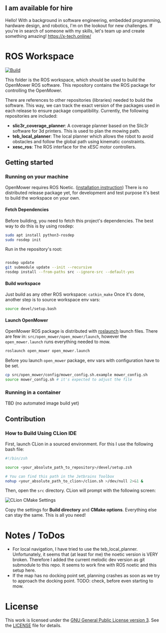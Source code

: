 ## I am available for hire
Hello! With a background in software engineering, embedded programming, hardware design, and robotics, I'm on the lookout for new challenges.
If you're in search of someone with my skills, let's team up and create something amazing! https://x-tech.online/

# ROS Workspace

[![Build](https://github.com/ClemensElflein/open_mower_ros/actions/workflows/build-image.yaml/badge.svg)](https://github.com/ClemensElflein/open_mower_ros/actions/workflows/build-image.yaml)

This folder is the ROS workspace, which should be used to build the OpenMower ROS software.
This repository contains the ROS package for controlling the OpenMower.

There are references to other repositories (libraries) needed to build the software. This way, we can track the exact version of the packages used in each release to ensure package compatibility.
Currently, the following repositories are included:

- **slic3r_coverage_planner**: A coverage planner based on the Slic3r software for 3d printers. This is used to plan the mowing path.
- **teb_local_planner**: The local planner which allows the robot to avoid obstacles and follow the global path using kinematic constraints.
- **xesc_ros**: The ROS interface for the xESC motor controllers.

## Getting started

### Running on your machine

OpenMower requires ROS Noetic. ([installation instruction](http://wiki.ros.org/noetic/Installation)) There is no distributed release package yet, for development and test purpose it's best to build the workspace on your own.

#### Fetch Dependencies
Before building, you need to fetch this project's dependencies. The best way to do this is by using rosdep:

```bash
sudo apt install python3-rosdep
sudo rosdep init
```

Run in the repository's root:

```bash

rosdep update
git submodule update --init --recursive
rosdep install --from-paths src --ignore-src --default-yes
```

#### Build workspace

Just build as any other ROS workspace: `catkin_make`
Once it's done, another step is to source workspace env vars:
```bash
source devel/setup.bash
```

#### Launch OpenMower

OpenMower ROS package is distributed with [roslaunch](http://wiki.ros.org/roslaunch) launch files.
There are few in: `src/open_mower/open_mower/launch`, however the `open_mower.launch` runs everything needed to mow.

```bash
roslaunch open_mower open_mower.launch
```

Before you launch `open_mower` package, env vars with configuration have to be set.

```bash
cp src/open_mower/config/mower_config.sh.example mower_config.sh
source mower_config.sh # it's expected to adjust the file
```

### Running in a container

TBD (no automated image build yet)

## Contribution

### How to Build Using CLion IDE

First, launch CLion in a sourced environment. For this I use the following bash file:

```bash
#!/bin/zsh

source <your_absolute_path_to_repository>/devel/setup.zsh

# You can find this path in the Jetbrains Toolbox
nohup <your_absolute_path_to_clion>/clion.sh >/dev/null 2>&1 &
```


Then, open the `src` directory. CLion will prompt with the following screen:

![CLion CMake Settings](./img/clion_cmake_settings.png)

Copy the settings for **Build directory** and **CMake options**. Everything else can stay the same. This is all you need!

# Notes / ToDos
- For local navigation, I have tried to use the teb_local_planner. Unfortunately, it seems that (at least for me) the noetic version is VERY broken. Therefore I added the current melodic dev version as git submodule to this repo. It seems to work fine with ROS noetic and this setup here.
- If the map has no docking point set, planning crashes as soon as we try to approach the docking point. TODO: check, before even starting to mow.
# License

This work is licensed under the [GNU General Public License version 3](https://www.gnu.org/licenses/gpl-3.0.html). See the [LICENSE](LICENSE) file for details.
